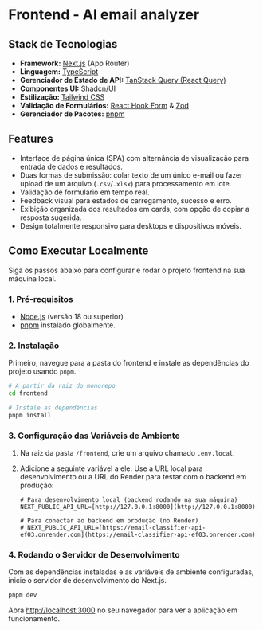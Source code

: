 # Frontend - AI email analyzer

## Stack de Tecnologias

* **Framework:** [Next.js](https://nextjs.org/) (App Router)
* **Linguagem:** [TypeScript](https://www.typescriptlang.org/)
* **Gerenciador de Estado de API:** [TanStack Query (React Query)](https://tanstack.com/query/latest)
* **Componentes UI:** [Shadcn/UI](https://ui.shadcn.com/)
* **Estilização:** [Tailwind CSS](https://tailwindcss.com/)
* **Validação de Formulários:** [React Hook Form](https://react-hook-form.com/) & [Zod](https://zod.dev/)
* **Gerenciador de Pacotes:** [pnpm](https://pnpm.io/)

## Features

* Interface de página única (SPA) com alternância de visualização para entrada de dados e resultados.
* Duas formas de submissão: colar texto de um único e-mail ou fazer upload de um arquivo (`.csv`/`.xlsx`) para processamento em lote.
* Validação de formulário em tempo real.
* Feedback visual para estados de carregamento, sucesso e erro.
* Exibição organizada dos resultados em cards, com opção de copiar a resposta sugerida.
* Design totalmente responsivo para desktops e dispositivos móveis.

## Como Executar Localmente

Siga os passos abaixo para configurar e rodar o projeto frontend na sua máquina local.

### 1. Pré-requisitos

* [Node.js](https://nodejs.org/en) (versão 18 ou superior)
* [pnpm](https://pnpm.io/installation) instalado globalmente.

### 2. Instalação

Primeiro, navegue para a pasta do frontend e instale as dependências do projeto usando `pnpm`.

```bash
# A partir da raiz do monorepo
cd frontend

# Instale as dependências
pnpm install
```

### 3. Configuração das Variáveis de Ambiente

1.  Na raiz da pasta `/frontend`, crie um arquivo chamado `.env.local`.
2.  Adicione a seguinte variável a ele. Use a URL local para desenvolvimento ou a URL do Render para testar com o backend em produção:

    ```
    # Para desenvolvimento local (backend rodando na sua máquina)
    NEXT_PUBLIC_API_URL=[http://127.0.0.1:8000](http://127.0.0.1:8000)

    # Para conectar ao backend em produção (no Render)
    # NEXT_PUBLIC_API_URL=[https://email-classifier-api-ef03.onrender.com](https://email-classifier-api-ef03.onrender.com)
    ```

### 4. Rodando o Servidor de Desenvolvimento

Com as dependências instaladas e as variáveis de ambiente configuradas, inicie o servidor de desenvolvimento do Next.js.

```bash
pnpm dev
```

Abra [http://localhost:3000](http://localhost:3000) no seu navegador para ver a aplicação em funcionamento.
